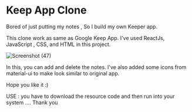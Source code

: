 # Keep App Clone

Bored of just putting my notes , So I build my own Keeper app.

This clone work as same as Google Keep App. I've used ReactJs, JavaScript , CSS, and HTML in this project. 

![Screenshot (47)](https://user-images.githubusercontent.com/87076425/151416038-3260920b-0f46-4a5e-b62d-1486ef79838e.png)

In this, you can add and delete the notes. I've also added some icons from material-ui to make look similar to original app. 

Hope you like it :)


USE :
you have to download the resource code and then run into your system .... Thank you
